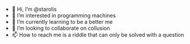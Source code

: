 - 👋 Hi, I’m @starolis
- 👀 I’m interested in programming machines
- 🌱 I’m currently learning to be a better me
- 💞️ I’m looking to collaborate on collusion
- 📫 How to reach me is a riddle that can only be solved with a question

<!---
starolis/starolis is a ✨ special ✨ repository because its `README.md` (this file) appears on your GitHub profile.
You can click the Preview link to take a look at your changes.
--->
